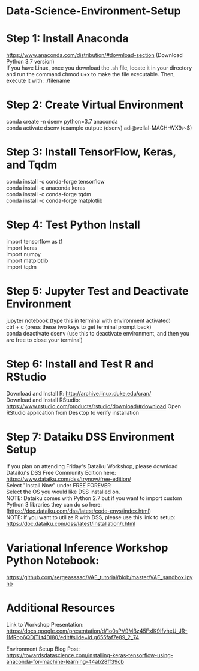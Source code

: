 # Data-Science-Environment-Setup


# Step 1: Install Anaconda
https://www.anaconda.com/distribution/#download-section (Download Python 3.7 version) \
If you have Linux, once you download the .sh file, locate it in your directory and run the command chmod u+x to make the file executable. Then, execute it with: ./filename

# Step 2: Create Virtual Environment
conda create -n dsenv python=3.7 anaconda \
conda activate dsenv (example output: (dsenv) adi@vellal-MACH-WX9:~$)


# Step 3: Install TensorFlow, Keras, and Tqdm
conda install -c conda-forge tensorflow \
conda install -c anaconda keras  \
conda install -c conda-forge tqdm \
conda install -c conda-forge matplotlib

# Step 4: Test Python Install
import tensorflow as tf \
import keras \
import numpy \
import matplotlib \
import tqdm 

# Step 5: Jupyter Test and Deactivate Environment
jupyter notebook (type this in terminal with environment activated) \
ctrl + c (press these two keys to get terminal prompt back) \
conda deactivate dsenv (use this to deactivate environment, and then you are free to close your terminal)

# Step 6: Install and Test R and RStudio
Download and Install R: http://archive.linux.duke.edu/cran/ \
Download and Install RStudio: https://www.rstudio.com/products/rstudio/download/#download
Open RStudio application from Desktop to verify installation

# Step 7: Dataiku DSS Environment Setup
If you plan on attending Friday's Dataiku Workshop, please download Dataiku's DSS Free Community Edition here:
https://www.dataiku.com/dss/trynow/free-edition/ \
Select "Install Now" under FREE FOREVER \
Select the OS you would like DSS installed on. \
NOTE: Dataiku comes with Python 2.7 but if you want to import custom Python 3 libraries they can do so here: (https://doc.dataiku.com/dss/latest/code-envs/index.html) \
NOTE: If you want to utilize R with DSS, please use this link to setup: https://doc.dataiku.com/dss/latest/installation/r.html 


# Variational Inference Workshop Python Notebook: 
https://github.com/sergeassaad/VAE_tutorial/blob/master/VAE_sandbox.ipynb

# Additional Resources
Link to Workshop Presentation: \
https://docs.google.com/presentation/d/1o0sPV9MBz45FxlK9IfyheU_JR-1MRop6QDjTLt4DI80/edit#slide=id.g655faf7e89_2_74 

Environment Setup Blog Post: \
https://towardsdatascience.com/installing-keras-tensorflow-using-anaconda-for-machine-learning-44ab28ff39cb
